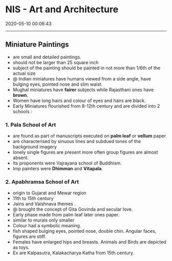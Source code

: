 # NIS - Art and Architecture

2020-05-10 00:06:43

---

## Miniature Paintings

- are small and detailed paintings.
- should not be larger than 25 square inch
- subject of the painting should be painted in not more than 1/6th of the actual size
- @ Indian miniatures have humans viewed from a side angle, have bulging eyes, pointed nose and slim waist.
- Mughal miniatures have **fairer** subjects while Rajasthani ones have **brown**.
- Women have long hairs and colour of eyes and hairs are black.
- Early Miniatures flourished from 8-12th century and are divided into 2 schools :

### 1. Pala School of Art

- are found as part of manuscripts executed on **palm leaf** or **vellum** paper
- are characterised by sinuous lines and subdued tones of the background imagery
- lonely single figures are present more often group figures are almost absent.
- Its proponents were Vajrayana school of Buddhism.
- Imp painters were **Dhimman** and **Vitapala**.

### 2. Apabhramsa School of Art

- origin to Gujarat and Mewar region
- 11th to 15th century
- Jains and Vaishnava themes .
- @ brought the concept of Gita Govinda and secular love.
- Early phase made from palm leaf later ones paper.
- similar to murals only smaller
- Colour had a symbolic meaning.
- fish shaped bulging eyes, pointed nose, double chin. Angular faces, figures are stiff.
- Females have enlarged hips and breasts. Animals and Birds are depicted as toys.
- Ex are Kalpasutra, Kalakacharya Katha from 15th century.

